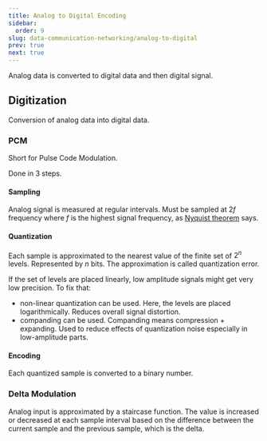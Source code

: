 ```yaml
---
title: Analog to Digital Encoding
sidebar:
  order: 9
slug: data-communication-networking/analog-to-digital
prev: true
next: true
---
```


Analog data is converted to digital data and then digital signal.

## Digitization

Conversion of analog data into digital data.

### PCM

Short for Pulse Code Modulation.

Done in 3 steps.

#### Sampling

Analog signal is measured at regular intervals. Must be sampled at $2f$ frequency where $f$ is the highest signal frequency, as [Nyquist theorem](/data-communication-network/signals#nyquist-theorem) says.

#### Quantization

Each sample is approximated to the nearest value of the finite set of $2^n$ levels. Represented by $n$ bits. The approximation is called quantization error.

If the set of levels are placed linearly, low amplitude signals might get very low precision. To fix that:

- non-linear quantization can be used. Here, the levels are placed logarithmically. Reduces overall signal distortion.
- companding can be used. Companding means compression + expanding. Used to reduce effects of quantization noise especially in low-amplitude parts.

#### Encoding

Each quantized sample is converted to a binary number.

### Delta Modulation

Analog input is approximated by a staircase function. The value is increased or decreased at each sample interval based on the difference between the current sample and the previous sample, which is the delta.
